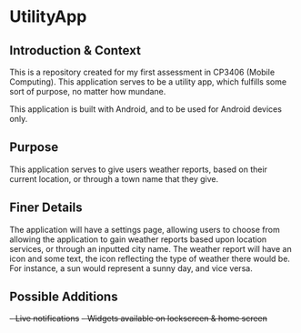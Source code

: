 # UtilityApp

## Introduction & Context

This is a repository created for my first assessment in CP3406 (Mobile Computing). This application serves to be a utility app, which fulfills some sort of purpose, no matter how mundane.

This application is built with Android, and to be used for Android devices only.

## Purpose

This application serves to give users weather reports, based on their current location, or through a town name that they give.

## Finer Details

The application will have a settings page, allowing users to choose from allowing the application to gain weather reports based upon location services, or through an inputted city name. The weather report will have an icon and some text, the icon reflecting the type of weather there would be. For instance, a sun would represent a sunny day, and vice versa. 

## Possible Additions

~~- Live notifications~~
~~- Widgets available on lockscreen & home screen~~






